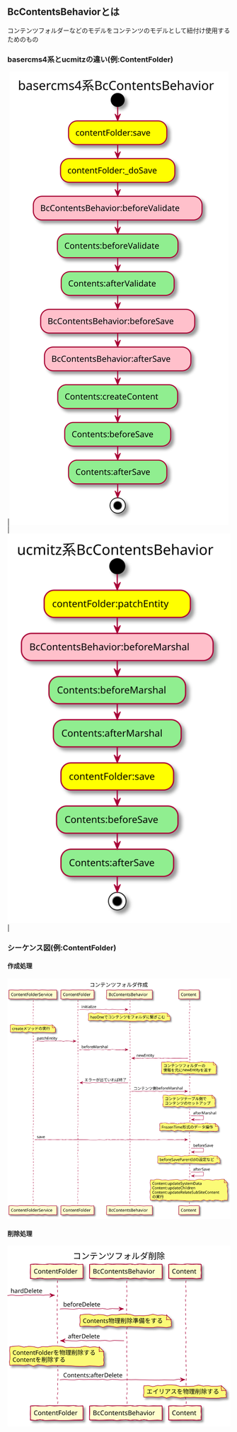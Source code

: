 ## BcContentsBehaviorとは

コンテンツフォルダーなどのモデルをコンテンツのモデルとして紐付け使用するためのもの
### basercms4系とucmitzの違い(例:ContentFolder)

|![アクティビティ図：basercms4系BcContentsBehavior](../../activity/contents/BcContentsBehavior/baser4_contents_create.svg)|![アクティビティ図：ucmitz系BcContentsBehavior](../../activity/contents/BcContentsBehavior/ucmitz_contents_create.svg)|

### シーケンス図(例:ContentFolder)

#### 作成処理

![ドメインモデル図：コンテンツフォルダ作成](../../sequence/contents_create.svg)

#### 削除処理

![ドメインモデル図：コンテンツフォルダ削除](../../sequence/contents_delete.svg)